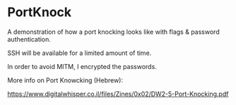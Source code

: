 # PortKnock

A demonstration of how a port knocking looks like with flags & password authentication.

SSH will be available for a limited amount of time.

In order to avoid MITM, I encrypted the passwords.  

More info on Port Knowcking (Hebrew):

https://www.digitalwhisper.co.il/files/Zines/0x02/DW2-5-Port-Knocking.pdf




